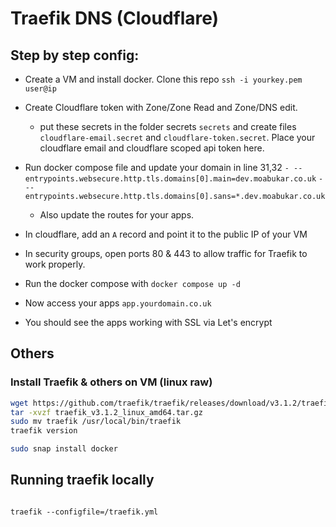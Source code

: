 # Traefik DNS (Cloudflare)

## Step by step config:

- Create a VM and install docker. Clone this repo
    `ssh -i yourkey.pem user@ip`
- Create Cloudflare token with Zone/Zone Read and Zone/DNS edit. 
    - put these secrets in the folder secrets `secrets` and create files `cloudflare-email.secret` and `cloudflare-token.secret`. Place your cloudflare email and cloudflare scoped api token here.
- Run docker compose file and update your domain in line 31,32
    `- --entrypoints.websecure.http.tls.domains[0].main=dev.moabukar.co.uk`
    `- --entrypoints.websecure.http.tls.domains[0].sans=*.dev.moabukar.co.uk`
    - Also update the routes for your apps.

- In cloudflare, add an `A` record and point it to the public IP of your VM
- In security groups, open ports 80 & 443 to allow traffic for Traefik to work properly.
- Run the docker compose with `docker compose up -d`
- Now access your apps `app.yourdomain.co.uk`
- You should see the apps working with SSL via Let's encrypt


## Others

### Install Traefik & others on VM (linux raw)

```bash
wget https://github.com/traefik/traefik/releases/download/v3.1.2/traefik_v3.1.2_linux_amd64.tar.gz
tar -xvzf traefik_v3.1.2_linux_amd64.tar.gz
sudo mv traefik /usr/local/bin/traefik
traefik version

sudo snap install docker
```

## Running traefik locally

```

traefik --configfile=/traefik.yml

```
